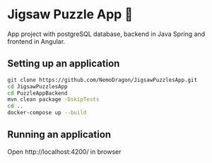 # Jigsaw Puzzle App 🧩

App project with postgreSQL database, backend in Java Spring and frontend in Angular.

## Setting up an application

```bash
git clone https://github.com/NemoDragon/JigsawPuzzlesApp.git
cd JigsawPuzzlesApp
cd PuzzleAppBackend
mvn clean package -DskipTests
cd ..
docker-compose up --build
```

## Running an application

Open http://localhost:4200/ in browser

